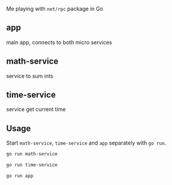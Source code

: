 Me playing with `net/rpc` package in Go

## app

main app, connects to both micro services

## math-service

service to sum ints

## time-service

service get current time

## Usage

Start `math-service`, `time-service` and `app` separately with `go run`.

```bash
go run math-service
```

```bash
go run time-service
```

```bash
go run app
```
